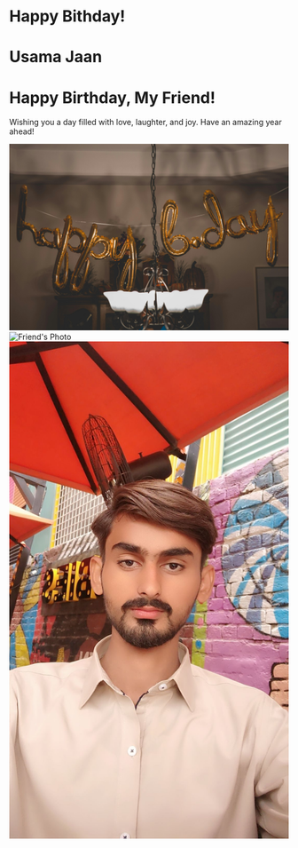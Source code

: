 # Happy Bithday!
# Usama Jaan

<!DOCTYPE html>
<html lang="en">
<head>
    <meta charset="UTF-8">
    <meta name="viewport" content="width=device-width, initial-scale=1.0">
    
    
</head>
<body>
    <div class="container">
        <h1 class="greeting">Happy Birthday, My Friend!</h1>
        <p class="message">Wishing you a day filled with love, laughter, and joy. Have an amazing year ahead!</p>
        <img class="friend-photo" src="https://github.com/Baloch6/Bithday/blob/main/pexels-thatguycraig000-1543762.jpg  " alt="Friend's Photo">
    </div>
<img class="friend-photo" src="photo  " alt="Friend's Photo">
    </div>



    
</body>
</html>
<img
src="https://github.com/Baloch6/Bithday/blob/main/Snapchat-1276464994.jpg"
alt="friend photo">

